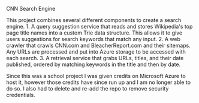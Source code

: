 CNN Search Engine

This project combines several different components to create a search engine.
	1. A query suggestion service that reads and stores Wikipedia's top page title names into a custom Trie data structure. This allows it to give users suggestions for search keywords that match any input.
	2. A web crawler that crawls CNN.com and BleacherReport.com and their sitemaps. Any URLs are processed and put into Azure storage to be accessed with each search.
	3. A retrieval service that grabs URLs, titles, and their date published, ordered by matching keywords in the title and then by date.

Since this was a school project I was given credits on Microsoft Azure to host it, however those credits have since run up and I am no longer able to do so. I also had to delete and re-add the repo to remove security credentials.